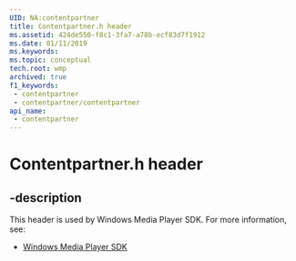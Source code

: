 ```yaml
---
UID: NA:contentpartner
title: Contentpartner.h header
ms.assetid: 424de550-f8c1-3fa7-a78b-ecf83d7f1912
ms.date: 01/11/2019
ms.keywords: 
ms.topic: conceptual
tech.root: wmp
archived: true
f1_keywords:
 - contentpartner
 - contentpartner/contentpartner
api_name:
 - contentpartner
---
```


# Contentpartner.h header


## -description

This header is used by Windows Media Player SDK. For more information, see:

- [Windows Media Player SDK](../_wmp/index.md)

